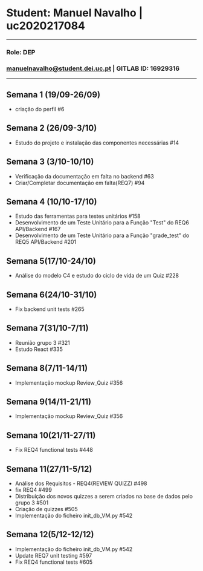 # Student: Manuel Navalho | uc2020217084

---

### Role: DEP
### manuelnavalho@student.dei.uc.pt | GITLAB ID: 16929316

---

## Semana 1 (19/09-26/09)

- criação do perfil #6

## Semana 2 (26/09-3/10)

- Estudo do projeto e instalação das componentes necessárias #14

## Semana 3 (3/10-10/10)

- Verificação da documentação em falta no backend  #63
- Criar/Completar documentação em falta(REQ7) #94

## Semana 4 (10/10-17/10)

- Estudo das ferramentas para testes unitários #158
- Desenvolvimento de um Teste Unitário para a Função "Test" do REQ6 API/Backend #167
- Desenvolvimento de um Teste Unitário para a Função "grade_test" do REQ5 API/Backend #201

## Semana 5(17/10-24/10)

- Análise do modelo C4 e estudo do ciclo de vida de um Quiz #228

## Semana 6(24/10-31/10)

- Fix backend unit tests #265

## Semana 7(31/10-7/11)

- Reunião grupo 3 #321
- Estudo React #335

## Semana 8(7/11-14/11)

- Implementação mockup Review_Quiz #356

## Semana 9(14/11-21/11)

- Implementação mockup Review_Quiz #356

## Semana 10(21/11-27/11)

- Fix REQ4 functional tests #448

## Semana 11(27/11-5/12)

- Análise dos Requisitos - REQ4(REVIEW QUIZZ) #498
- fix REQ4 #499
- Distribuição dos novos quizzes a serem criados na base de dados pelo grupo 3 #501
- Criação de quizzes #505
- Implementação do ficheiro init_db_VM.py #542

## Semana 12(5/12-12/12)

- Implementação do ficheiro init_db_VM.py #542
- Update REQ7 unit testing #597 
- Fix REQ4 functional tests #605
 





